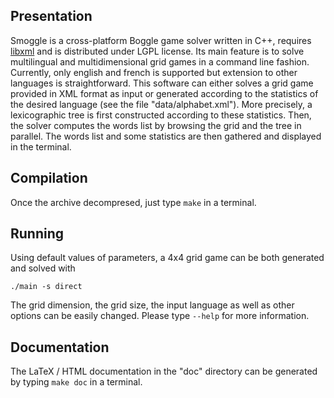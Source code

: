 Presentation
------------
Smoggle is a cross-platform Boggle game solver written in C++, requires [libxml](http://www.xmlsoft.org/) and is distributed under LGPL license. Its main feature is to solve multilingual and multidimensional grid games in a command line fashion. Currently, only english and french is supported but extension to other languages is straightforward. This software can either solves a grid game provided in XML format as input or generated according to the statistics of the desired language (see the file "data/alphabet.xml"). More precisely, a lexicographic tree is first constructed according to these statistics. Then, the solver computes the words list by browsing the grid and the tree in parallel. The words list and some statistics are then gathered and displayed in the terminal.

Compilation
-----------
Once the archive decompresed, just type `make` in a terminal.

Running
-------
Using default values of parameters, a 4x4 grid game can be both generated and solved with

`./main -s direct`

The grid dimension, the grid size, the input language as well as other options can be easily changed. Please type `--help` for more information.

Documentation
-------------
The LaTeX / HTML documentation in the "doc" directory can be generated by typing `make doc` in a terminal.
